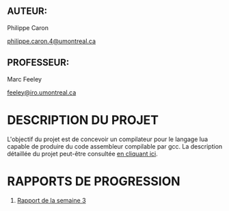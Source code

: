 ## AUTEUR:
Philippe Caron

[philippe.caron.4@umontreal.ca](mailto:philippe.caron.4@umontreal.ca)

## PROFESSEUR:
Marc Feeley

[feeley@iro.umontreal.ca](mailto:feeley@iro.umontreal.ca)

DESCRIPTION DU PROJET
===================================================================================
L'objectif du projet est de concevoir un compilateur pour le langage lua capable de
produire du code assembleur compilable par gcc. La description détaillée du projet
peut-être consultée [en cliquant ici](https://github.com/PhilLCar/Luna/blob/master/description.pdf).

RAPPORTS DE PROGRESSION
===================================================================================
1. [Rapport de la semaine 3](https://github.com/PhilLCar/Luna/blob/master/rapport1.pdf)
